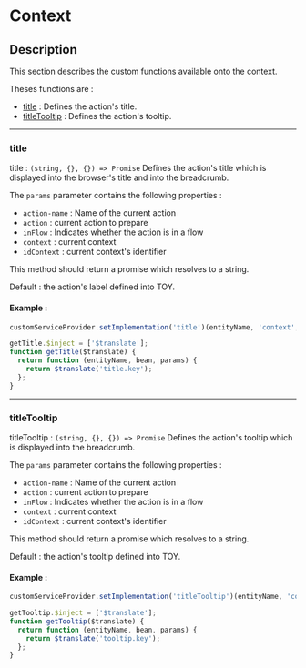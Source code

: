 # Context

## Description

This section describes the custom functions available onto the context.

Theses functions are :
* [title](#title) : Defines the action's title.
* [titleTooltip](#titleTooltip) : Defines the action's tooltip.

---
### title
title : `(string, {}, {}) => Promise` Defines the action's title which is displayed into the browser's title and into the breadcrumb.

The `params` parameter contains the following properties :
* `action-name` : Name of the current action
* `action` : current action to prepare
* `inFlow` : Indicates whether the action is in a flow
* `context` : current context
* `idContext` : current context's identifier

This method should return a promise which resolves to a string.

Default : the action's label defined into TOY.
#### Example :
```javascript
customServiceProvider.setImplementation('title')(entityName, 'context', getTitle, {});

getTitle.$inject = ['$translate'];
function getTitle($translate) {
  return function (entityName, bean, params) {
    return $translate('title.key');
  };
}
```

---
### titleTooltip
titleTooltip : `(string, {}, {}) => Promise` Defines the action's tooltip which is displayed into the breadcrumb.

The `params` parameter contains the following properties :
* `action-name` : Name of the current action
* `action` : current action to prepare
* `inFlow` : Indicates whether the action is in a flow
* `context` : current context
* `idContext` : current context's identifier

This method should return a promise which resolves to a string.

Default : the action's tooltip defined into TOY.
#### Example :
```javascript
customServiceProvider.setImplementation('titleTooltip')(entityName, 'context', getTooltip, {});

getTooltip.$inject = ['$translate'];
function getTooltip($translate) {
  return function (entityName, bean, params) {
    return $translate('tooltip.key');
  };
}
```
